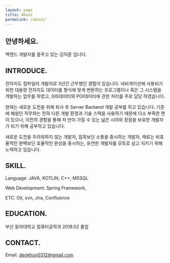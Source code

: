 ```yaml
---
layout: page
title: About
permalink: /about/
---
```


## 안녕하세요.
백엔드 개발자를 꿈꾸고 있는 김덕훈 입니다.


## INTRODUCE.
전자지도 컴파일러 개발자로 3년간 근무했던 경험이 있습니다. 네비게이션에 사용되기 위한 대용량 전자지도 데이터를 형식에 맞게 변환하는 프로그램이나 혹은 그 시스템을 개발하는 업무를 하였고, GIS데이터와 POI데이터에 관한 처리를 주로 담당 하였습니다.

현재는 새로운 도전을 위해 퇴사 후 Server Backend 개발 공부를 하고 있습니다. 기존에 해왔던 직무와는 전혀 다른 개발 환경과 기술 스택을 사용하기 때문에 다소 부족한 면이 있으나, 이전의 경험을 통해 저 만이 가질 수 있는 넓은 시야와 장점을 보유한 개발자가 되기 위해 공부하고 있습니다.

새로운 도전을 두려워하지 않는 개발자, 침묵보단 소통을 중시하는 개발자, 때로는 비효율적인 완벽보단 효율적인 완성을 중시하는, 유연한 개발자를 모토로 삼고 지키기 위해 노력하고 있습니다.


## SKILL.
Language: JAVA, KOTLIN, C++, MSSQL

Web Development: Spring Framework,

ETC: Git, svn, Jira, Confluence

## EDUCATION.
부산 동아대학교 컴퓨터공학과 2018.02 졸업

## CONTACT.
Email. deokhun0312@gmail.com
